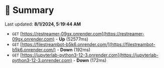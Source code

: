 # 📖 Summary
Last updated: **8/1/2024, 5:19:44 AM**

- `GET` [https://restreamer-09gx.onrender.com](https://restreamer-09gx.onrender.com) - **Up** (52577ms)
- `GET` [https://filestreambot-b5k6.onrender.com/](https://filestreambot-b5k6.onrender.com/) - **Down** (192ms)
- `GET` [https://jupyterlab-python3-12-3.onrender.com](https://jupyterlab-python3-12-3.onrender.com) - **Down** (172ms)
